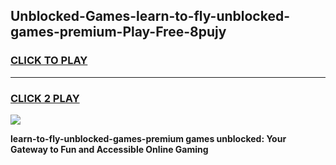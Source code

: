 
## Unblocked-Games-learn-to-fly-unblocked-games-premium-Play-Free-8pujy
<h3>
<a href="https://premium76.site?title=learn-to-fly-unblocked-games-premium&ref=21A">CLICK TO PLAY</a></h3>
<hr>

<h3>
<a href="https://premium76.site?title=learn-to-fly-unblocked-games-premium&ref=21A">CLICK 2 PLAY</a>
  
</h3>

<a href="https://premium76.site?title=learn-to-fly-unblocked-games-premium&ref=21A"><img src="https://clearcache.store/games.png"></a>


**learn-to-fly-unblocked-games-premium games unblocked: Your Gateway to Fun and Accessible Online Gaming**
